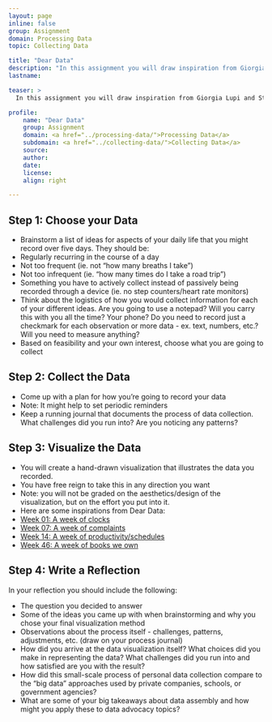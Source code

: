 ```yaml
---
layout: page
inline: false
group: Assignment
domain: Processing Data
topic: Collecting Data

title: "Dear Data"
description: "In this assignment you will draw inspiration from Giorgia Lupi and Stefanie Posavec’s project <i>Dear Data.</i> You will spend a period of five days and regularly collect some kind of information from your daily life. You will then illustrate the data you collected through a hand-drawn data visualization and submit the visualization along with a written reflection on the process and the big takeaways for data advocacy."
lastname: 

teaser: >
  In this assignment you will draw inspiration from Giorgia Lupi and Stefanie Posavec’s project <i>Dear Data.</i> You will spend a period of five days and regularly collect some kind of information from your daily life. You will then illustrate the data you collected through a hand-drawn data visualization and submit the visualization along with a written reflection on the process and the big takeaways for data advocacy.

profile:
    name: "Dear Data"
    group: Assignment
    domain: <a href="../processing-data/">Processing Data</a>
    subdomain: <a href="../collecting-data/">Collecting Data</a>
    source: 
    author: 
    date: 
    license: 
    align: right

---
```


## Step 1: Choose your Data
- Brainstorm a list of ideas for aspects of your daily life that you might record over five days. They should be:
 - Regularly recurring in the course of a day
 - Not too frequent (ie. not “how many breaths I take”)
 - Not too infrequent (ie. “how many times do I take a road trip”)
 - Something you have to actively collect instead of passively being recorded through a device (ie. no step counters/heart rate monitors)
- Think about the logistics of how you would collect information for each of your different ideas. Are you going to use a notepad? Will you carry this with you all the time? Your phone? Do you need to record just a checkmark for each observation or more data - ex. text, numbers, etc.? Will you need to measure anything?
- Based on feasibility and your own interest, choose what you are going to collect

## Step 2: Collect the Data
- Come up with a plan for how you’re going to record your data
- Note: It might help to set periodic reminders
- Keep a running journal that documents the process of data collection. What challenges did you run into? Are you noticing any patterns?

## Step 3: Visualize the Data
- You will create a hand-drawn visualization that illustrates the data you recorded. 
- You have free reign to take this in any direction you want
 - Note: you will not be graded on the aesthetics/design of the visualization, but on the effort you put into it.
- Here are some inspirations from Dear Data:
 - [Week 01: A week of clocks](http://www.dear-data.com/week-01)
 - [Week 07: A week of complaints](http://www.dear-data.com/week-07)
 - [Week 14: A week of productivity/schedules](http://www.dear-data.com/week-14)
 - [Week 46: A week of books we own](http://www.dear-data.com/week-46-a-week-of-books)

## Step 4: Write a Reflection
In your reflection you should include the following:
- The question you decided to answer
- Some of the ideas you came up with when brainstorming and why you chose your final visualization method
- Observations about the process itself - challenges, patterns, adjustments, etc. (draw on your process journal)
- How did you arrive at the data visualization itself? What choices did you make in representing the data? What challenges did you run into and how satisfied are you with the result?
- How did this small-scale process of personal data collection compare to the “big data” approaches used by private companies, schools, or government agencies?
- What are some of your big takeaways about data assembly and how might you apply these to data advocacy topics?
